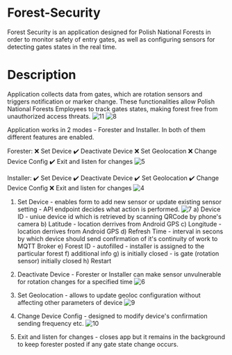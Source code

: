 # Forest-Security
Forest Security is an application designed for Polish National Forests in order to monitor safety of entry gates, as well as configuring sensors for detecting gates states in the real time.

# Description
Application collects data from gates, which are rotation sensors and triggers notification or marker change. These functionalities allow Polish National Forests Employees to track gates states, making forest free from unauthorized access threats.
![11](https://github.com/user-attachments/assets/156314a3-fe27-46a0-a1aa-09a05df6bfc4)
![8](https://github.com/user-attachments/assets/58f9a029-57c3-4860-8f96-bf3111b90717)


Application works in 2 modes - Forester and Installer. In both of them different features are enabled. 

Forester:
❌ Set Device
✔️ Deactivate Device
❌ Set Geolocation
❌ Change Device Config
✔️ Exit and listen for changes
![5](https://github.com/user-attachments/assets/5a6d7a0a-eefc-4606-a274-0da5d4d1b2d3)

Installer:
✔️ Set Device
✔️ Deactivate Device
✔️ Set Geolocation
✔️ Change Device Config
❌ Exit and listen for changes
![4](https://github.com/user-attachments/assets/858cd9d9-401f-4f00-96b6-b7d9a9447119)

1. Set Device - enables form to add new sensor or update existing sensor setting - API endpoint decides what action is performed.
   ![7](https://github.com/user-attachments/assets/cee0cb72-7c1d-4dd5-b8f2-42ef500aa98f)
a) Device ID - uniue device id which is retrieved by scanning QRCode by phone's camera
b) Latitude - location derrives from Android GPS 
c) Longitude - location derrives from Android GPS
d) Refresh Time - interval in secons by which device should send confirmation of it's continuity of work to MQTT Broker
e) Forest ID - autofilled - installer is assigned to the particular forest
f) additional info
g) is initially closed - is gate (rotation sensor) initially closed
h) Restart
   
3. Deactivate Device - Forester or Installer can make sensor unvulnerable for rotation changes for a specified time
   ![6](https://github.com/user-attachments/assets/d057336e-141c-4b26-b9c9-90a600cc7a6c)
   
5. Set Geolocation - allows to update geoloc configuration without affecting other parameters of device
   ![9](https://github.com/user-attachments/assets/804f7add-b304-4d97-acc3-95158e7a3e32)
   
7. Change Device Config - designed to modify device's confirmation sending frequency etc.
   ![10](https://github.com/user-attachments/assets/4a0941b9-7a7b-4f7a-a7dd-43df902f3442)

9. Exit and listen for changes - closes app but it remains in the background to keep forester posted if any gate state change occurs.
    
